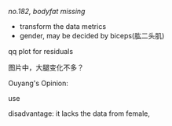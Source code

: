 *no.182, bodyfat missing*

- transform the data metrics
- gender, may be decided by biceps(肱二头肌)

qq plot for residuals

图片中，大腿变化不多？

Ouyang's Opinion:

use 


disadvantage:
it lacks the data from female, 